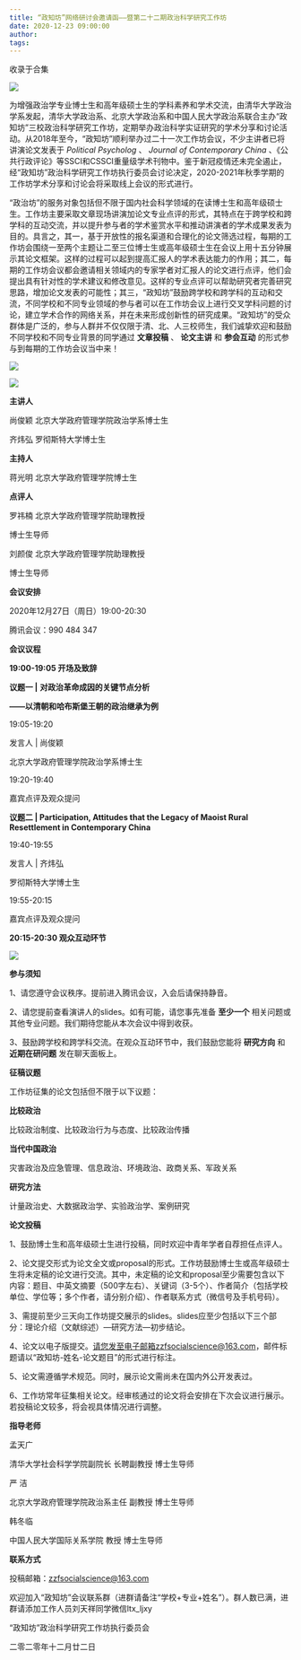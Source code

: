 ```yaml
---
title: “政知坊”网络研讨会邀请函——暨第二十二期政治科学研究工作坊
date: 2020-12-23 09:00:00
author: 
tags: 
---
```



收录于合集

  

![](/images/187/2.png)

为增强政治学专业博士生和高年级硕士生的学科素养和学术交流，由清华大学政治学系发起，清华大学政治系、北京大学政治系和中国人民大学政治系联合主办“政知坊”三校政治科学研究工作坊，定期举办政治科学实证研究的学术分享和讨论活动。从2018年至今，“政知坊”顺利举办过二十一次工作坊会议，不少主讲者已将讲演论文发表于
_Political Psycholog_ 、 _Journal of Contemporary China_
、《公共行政评论》等SSCI和CSSCI重量级学术刊物中。鉴于新冠疫情还未完全遏止，经“政知坊”政治科学研究工作坊执行委员会讨论决定，2020-2021年秋季学期的工作坊学术分享和讨论会将采取线上会议的形式进行。

  

“政治坊”的服务对象包括但不限于国内社会科学领域的在读博士生和高年级硕士生。工作坊主要采取文章现场讲演加论文专业点评的形式，其特点在于跨学校和跨学科的互动交流，并以提升参与者的学术鉴赏水平和推动讲演者的学术成果发表为目的。具言之，其一，基于开放性的报名渠道和合理化的论文筛选过程，每期的工作坊会围绕一至两个主题让二至三位博士生或高年级硕士生在会议上用十五分钟展示其论文框架。这样的过程可以起到提高汇报人的学术表达能力的作用；其二，每期的工作坊会议都会邀请相关领域内的专家学者对汇报人的论文进行点评，他们会提出具有针对性的学术建议和修改意见。这样的专业点评可以帮助研究者完善研究思路，增加论文发表的可能性；其三，“政知坊”鼓励跨学校和跨学科的互动和交流，不同学校和不同专业领域的参与者可以在工作坊会议上进行交叉学科问题的讨论，建立学术合作的网络关系，并在未来形成创新性的研究成果。“政知坊”的受众群体是广泛的，参与人群并不仅仅限于清、北、人三校师生，我们诚挚欢迎和鼓励不同学校和不同专业背景的同学通过
**文章投稿** 、 **论文主讲** 和 **参会互动** 的形式参与到每期的工作坊会议当中来！

  

![](/images/187/3.jpeg)

  

  

![](/images/187/4.png)

  

 **主讲人**

尚俊颖 北京大学政府管理学院政治学系博士生

  

齐炜弘 罗彻斯特大学博士生

  

 **主持人**

蒋光明 北京大学政府管理学院博士生

  

 **点评人**

罗祎楠 北京大学政府管理学院助理教授

博士生导师

刘颜俊 北京大学政府管理学院助理教授

博士生导师

  

 **会议安排**

2020年12月27日（周日）19:00-20:30

  

腾讯会议：990 484 347

  

 **会议议程**

 **19:00-19:05 开场及致辞**

  

 **议题一 |** **对政治革命成因的关键节点分析**

 **——以清朝和哈布斯堡王朝的政治继承为例**

  

19:05-19:20

  

发言人 | 尚俊颖

北京大学政府管理学院政治学系博士生

  

19:20-19:40

  

嘉宾点评及观众提问

  

 **议题二 | Participation, Attitudes that the Legacy of Maoist Rural Resettlement
in Contemporary China**

  

19:40-19:55

  

发言人 | 齐炜弘

罗彻斯特大学博士生

  

19:55-20:15

  

嘉宾点评及观众提问

  

 **20:15-20:30 观众互动环节**

  

![](/images/187/5.png)

  

 **参与须知**

1、请您遵守会议秩序。提前进入腾讯会议，入会后请保持静音。

  

2、请您提前查看演讲人的slides。如有可能，请您事先准备 **至少一个** 相关问题或其他专业问题。我们期待您能从本次会议中得到收获。

  

3、鼓励跨学校和跨学科交流。在观众互动环节中，我们鼓励您能将 **研究方向** 和 **近期在研问题** 发在聊天面板上。

  

 **征稿议题**

工作坊征集的论文包括但不限于以下议题：

  

 **比较政治**

比较政治制度、比较政治行为与态度、比较政治传播

  

 **当代中国政治**

灾害政治及应急管理、信息政治、环境政治、政商关系、军政关系

  

 **研究方法**

计量政治史、大数据政治学、实验政治学、案例研究

  

 **论文投稿**

1、鼓励博士生和高年级硕士生进行投稿，同时欢迎中青年学者自荐担任点评人。

  

2、论文提交形式为论文全文或proposal的形式。工作坊鼓励博士生或高年级硕士生将未定稿的论文进行交流。其中，未定稿的论文和proposal至少需要包含以下内容：题目、中英文摘要（500字左右）、关键词（3-5个）、作者简介（包括学校单位、学位等；多个作者，请分别介绍）、作者联系方式（微信号及手机号码）。

  

3、需提前至少三天向工作坊提交展示的slides。slides应至少包括以下三个部分：理论介绍（文献综述）—研究方法—初步结论。

  

4、论文以电子版提交。请您发至电子邮箱zzfsocialscience@163.com，邮件标题请以“政知坊-姓名-论文题目”的形式进行标注。

  

5、论文需遵循学术规范。同时，展示论文需尚未在国内外公开发表过。

  

6、工作坊常年征集相关论文。经审核通过的论文将会安排在下次会议进行展示。若投稿论文较多，将会视具体情况进行调整。

  

 **指导老师**

孟天广

清华大学社会科学学院副院长 长聘副教授 博士生导师

  

严 洁

北京大学政府管理学院政治系主任 副教授 博士生导师

  

韩冬临

中国人民大学国际关系学院 教授 博士生导师

  

 **联系方式**

投稿邮箱：zzfsocialscience@163.com

  

欢迎加入“政知坊”会议联系群（进群请备注“学校+专业+姓名”）。群人数已满，进群请添加工作人员刘天祥同学微信ltx_ljxy

  

“政知坊”政治科学研究工作坊执行委员会

二零二零年十二月廿二日

